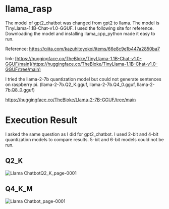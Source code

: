 # llama_rasp

The model of gpt2_chatbot was changed from gpt2 to llama. The model is TinyLlama-1.1B-Chat-v1.0-GGUF. I used the following site for reference. Downloading the model and installing llama_cpp_python made it easy to run.

Reference: https://qiita.com/kazuhitoyokoi/items/66e8c9e1b447a2850ba7

link: [https://huggingface.co/TheBloke/TinyLlama-1.1B-Chat-v1.0-GGUF/main](https://huggingface.co/TheBloke/TinyLlama-1.1B-Chat-v1.0-GGUF/tree/main)

I tried the llama-2-7b quantization model but could not generate sentences on raspberry pi. (llama-2-7b.Q2_K.gguf, llama-2-7b.Q4_0.gguf, llama-2-7b.Q8_0.gguf)

https://huggingface.co/TheBloke/Llama-2-7B-GGUF/tree/main

# Execution Result
I asked the same question as I did for gpt2_chatbot. I used 2-bit and 4-bit quantization models to compare results. 5-bit and 6-bit models could not be run.
## Q2_K
![Llama ChatbotQ2_K_page-0001](https://github.com/user-attachments/assets/94a004b3-b7cf-4829-ac4c-12da2e71518f)
## Q4_K_M
![Llama Chatbot_page-0001](https://github.com/user-attachments/assets/4971e025-caab-47d4-ad19-e96060358f1e)
